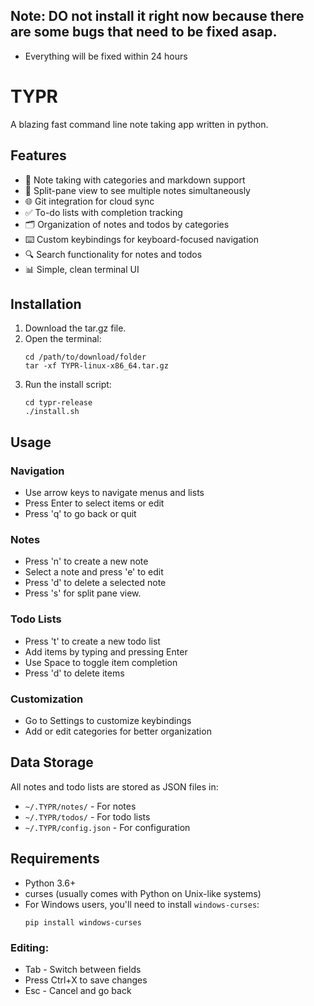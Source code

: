 ## Note: DO not install it right now because there are some bugs that need to be fixed asap.
- Everything will be fixed within 24 hours

# TYPR
A blazing fast command line note taking app written in python.

## Features

- 📝 Note taking with categories and markdown support
- 🧩 Split-pane view to see multiple notes simultaneously
- 🌐 Git integration for cloud sync
- ✅ To-do lists with completion tracking
- 🗂️ Organization of notes and todos by categories
- ⌨️ Custom keybindings for keyboard-focused navigation
- 🔍 Search functionality for notes and todos
- 📊 Simple, clean terminal UI
  

## Installation

1. Download the tar.gz file.
2. Open the terminal:
   ```
   cd /path/to/download/folder
   tar -xf TYPR-linux-x86_64.tar.gz
   ```
3. Run the install script:
   ```
   cd typr-release
   ./install.sh
   ```

## Usage

### Navigation

- Use arrow keys to navigate menus and lists
- Press Enter to select items or edit
- Press 'q' to go back or quit

### Notes

- Press 'n' to create a new note
- Select a note and press 'e' to edit
- Press 'd' to delete a selected note
- Press 's' for split pane view.

### Todo Lists

- Press 't' to create a new todo list
- Add items by typing and pressing Enter
- Use Space to toggle item completion
- Press 'd' to delete items

### Customization

- Go to Settings to customize keybindings
- Add or edit categories for better organization

## Data Storage

All notes and todo lists are stored as JSON files in:
- `~/.TYPR/notes/` - For notes
- `~/.TYPR/todos/` - For todo lists
- `~/.TYPR/config.json` - For configuration

## Requirements

- Python 3.6+
- curses (usually comes with Python on Unix-like systems)
- For Windows users, you'll need to install `windows-curses`:
  ```
  pip install windows-curses
  ```

### Editing:

- Tab - Switch between fields
- Press Ctrl+X to save changes
- Esc - Cancel and go back

